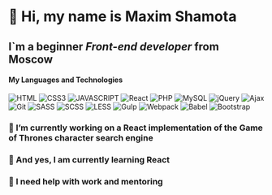 #  🤝 Hi, my name is **Maxim Shamota**
## I`m a beginner *Front-end developer* from Moscow
#### My Languages and Technologies
![HTML](https://img.shields.io/badge/-HTML-090909?style=for-the-badge&logo=html5)
![CSS3](https://img.shields.io/badge/-CSS3-090909?style=for-the-badge&logo=CSS3)
![JAVASCRIPT](https://img.shields.io/badge/-JAVASCRIPT-090909?style=for-the-badge&logo=JAVASCRIPT)
![React](https://img.shields.io/badge/-React-090909?style=for-the-badge&logo=React)
![PHP](https://img.shields.io/badge/-PHP-090909?style=for-the-badge&logo=PHP)
![MySQL](https://img.shields.io/badge/-MySQL-090909?style=for-the-badge&logo=MySQL)
![jQuery](https://img.shields.io/badge/-jQuery-090909?style=for-the-badge&logo=jQuery)
![Ajax](https://img.shields.io/badge/-Ajax-090909?style=for-the-badge&logo=Ajax)
![Git](https://img.shields.io/badge/-Git-090909?style=for-the-badge&logo=Git)
![SASS](https://img.shields.io/badge/-SASS-090909?style=for-the-badge&logo=SASS)
![SCSS](https://img.shields.io/badge/-SCSS-090909?style=for-the-badge&logo=SCSS)
![LESS](https://img.shields.io/badge/-LESS-090909?style=for-the-badge&logo=LESS)
![Gulp](https://img.shields.io/badge/-Gulp-090909?style=for-the-badge&logo=Gulp)
![Webpack](https://img.shields.io/badge/-Webpack-090909?style=for-the-badge&logo=Webpack)
![Babel](https://img.shields.io/badge/-Babel-090909?style=for-the-badge&logo=Babel)
![Bootstrap](https://img.shields.io/badge/-Bootstrap-090909?style=for-the-badge&logo=Bootstrap)

### 🔭 I’m currently working on a React implementation of the Game of Thrones character search engine
### 🌱 And yes, I am currently learning React
### 🤔 I need help with work and mentoring

<!--
**Maxim-Shamota/Maxim-Shamota** is a ✨ _special_ ✨ repository because its `README.md` (this file) appears on your GitHub profile.

Here are some ideas to get you started:

- 🔭 I’m currently working on ...
- 🌱 I’m currently learning ...
- 👯 I’m looking to collaborate on ...
- 🤔 I’m looking for help with ...
- 💬 Ask me about ...
- 📫 How to reach me: ...
- 😄 Pronouns: ...
- ⚡ Fun fact: ...
-->
